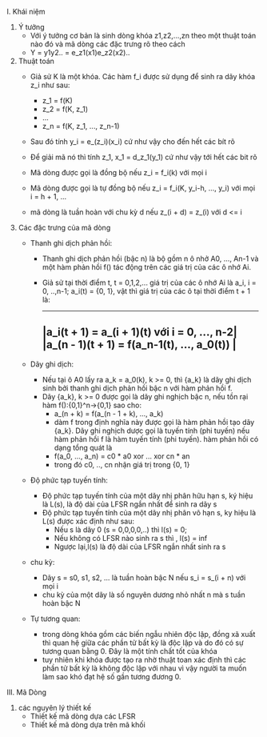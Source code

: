 I. Khái niệm
1. Ý tưởng
   + Với ý tưởng cơ bản là sinh dòng khóa z1,z2,...,zn theo một thuật toán nào đó và mã dòng các đặc trưng rõ theo cách
   + Y = y1y2.. = e_z1(x1)e_z2(x2)..
2. Thuật toán
   + Giả sử K là một khóa. Các hàm f_i được sử dụng để sinh ra dãy khóa z_i như sau:
     - z_1 = f(K)
     - z_2 = f(K, z_1)
     - ...
     - z_n = f(K, z_1, ..., z_n-1)

   + Sau đó tính y_i = e_(z_i)(x_i) cứ như vậy cho đến hết các bít rõ
   + Để giải mã nó thì tính z_1, x_1 = d_z_1(y_1) cứ như vậy tới hết các bit rõ
   + Mã dòng được gọi là đồng bộ nếu z_i = f_i(k) với mọi i
   + Mã dòng được gọi là tự đồng bộ nếu z_i = f_i(K, y_i-h, ..., y_i) với mọi i = h + 1, ...
   + mã dòng là tuần hoàn với chu kỳ d nếu z_(i + d) = z_(i) với d <= i
3. Các đặc trưng của mã dòng
   + Thanh ghi dịch phản hồi:
     - Thanh ghi dịch phản hồi (bậc n) là bộ gồm n ô nhở A0, ..., An-1 và một hàm phản hồi f() tác động trên các giá trị của các ô nhớ Ai.
     - Giả sử tại thời điểm t, t = 0,1,2,... giá trị của các ô nhớ Ai là a_i, i = 0, ..,n-1; a_i(t) = {0, 1}, vật thì giá trị của các ô tại thời điểm t + 1 là:
       
       -----------------------------------------------
       |a_i(t + 1) = a_(i + 1)(t) với i = 0, ..., n-2|
       |a_(n - 1)(t + 1) = f(a_n-1(t), ..., a_0(t))  |
       -----------------------------------------------

   + Dãy ghi dịch:
       - Nếu tại ô A0 lấy ra a_k = a_0(k), k >= 0, thì {a_k} là dãy ghi dịch sinh bởi thanh ghi dịch phản hồi bậc n với hàm phản hồi f.
       - Dãy {a_k}, k >= 0 được gọi là dãy ghi nghịch bậc n, nếu tồn rại hàm f():{0,1}^n->{0,1} sao cho:
         - a_(n + k) = f(a_(n - 1 + k), ..., a_k)
         - dàm f trong định nghĩa này được gọi là hàm phản hồi tạo dãy {a_k}. Dãy ghi nghịch dược gọi là tuyến tính (phi tuyến) nếu hàm phản hồi f là hàm tuyến tính (phi tuyến). hàm phản hồi có dạng tổng quát là
         - f(a_0, ..., a_n) = c0 * a0 xor ... xor cn * an
         - trong đó c0, .., cn nhận giá trị trong {0, 1}
   + Độ phức tạp tuyến tính:
     - Độ phức tạp tuyến tính của một dãy nhị phân hữu hạn s, ký hiệu là L(s), là độ dài của LFSR ngắn nhất để sinh ra dãy s
     - Độ phức tạp tuyến tính của một dãy nhị phân vô hạn s, ky hiệu là L(s) được xác định như sau:
       - Nếu s là dãy 0 (s = 0,0,0,0,..) thì l(s) = 0;
       - Nếu không có LFSR nào sinh ra s thì , l(s) = inf
       - Ngược lại,l(s) là độ dài của LFSR ngắn nhất sinh ra s

   + chu kỳ:
     - Dãy s = s0, s1, s2, ... là tuần hoàn bậc N nếu s_i = s_(i + n) với mọi i
     - chu kỳ của một dãy là số nguyên dương nhỏ nhất n mà s tuần hoàn bậc N
   + Tự tương quan:
     - trong dòng khóa gồm các biến ngẫu nhiên độc lập, đồng xã xuất thì quan hệ giữa các phần tử bất kỳ là  độc lập và do đó có sự tương quan bằng 0. Đây là một tính chất tốt của khóa
     - tuy nhiên khi khóa được tạo ra nhờ thuật toan xác định thì các phần tử bất kỳ là không độc lập với nhau vì vậy người ta muốn làm sao khó đạt hệ số gần tương đương 0.

III. Mã Dòng
1. các nguyên lý thiết kế
   + Thiết kế mã dòng dựa  các LFSR
   + Thiết kế mã dòng dựa trên mã khối

   
       

